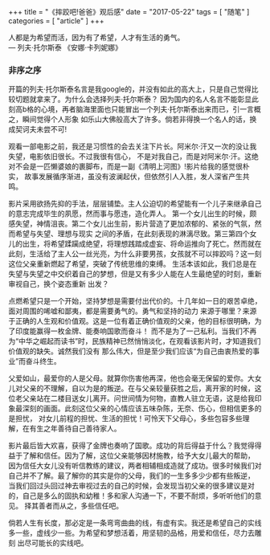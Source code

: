 +++
title = "《摔跤吧!爸爸》观后感"
date = "2017-05-22"
tags = [ "随笔" ]
categories = [ "article" ]
+++

人都是为希望而活，因为有了希望，人才有生活的勇气。  
— 列夫·托尔斯泰  《安娜·卡列妮娜》
<!--more-->
### 非序之序

开篇的列夫·托尔斯泰名言是我google的，并没有如此的高大上，只是自己觉得比较切题就拿来了。为什么会选择列夫·托尔斯泰？
因为国内的名人名言不能彰显此刻高b格的心境，再者脑海里面也只能冒出一个列夫·托尔斯泰出来而已，引一言概之，瞬间觉得个人形象
如乐山大佛般高大了许多。倘若非得换一个名人的话，换成契诃夫未尝不可!

观看一部电影之前，我还是习惯性的会去关注下片长。阿米尔·汗又一次的没让我失望，电影依旧很长。不过我很有信心，
不是对我自己，而是对阿米尔·汗。这绝对不会是一匹懒婆娘的裹脚布，而是一副《清明上河图》!影片给我的感觉很朴实，
故事发展循序渐进，虽没有波澜起伏，但依然引人入胜，发人深省产生共鸣。

影片采用欲扬先抑的手法，层层铺垫。主人公迫切的希望能有一个儿子来继承自己的意志完成毕生的夙愿，然而事与愿违，造化弄人。
第一个女儿出生的时候，颇感失望，神情沮丧。第二个女儿出生前，影片营造了更加浓郁的、紧张的气氛，然而希望与失望、理想与现实
之间的矛盾，在此刻表现的淋漓尽致。第三第四个女儿的出生，将希望蹂躏成绝望，将理想践踏成虚妄、将命运推向了死亡。然而就在
此刻，生活给了主人公一丝光亮，为什么非要男孩，女孩就不可以摔跤吗？这一刻这位父亲重新燃起了希望，突破了传统思维的束缚。
生活本该如此，我们总是在失望与失望之中交织着自己的梦想，但是又有多少人能在人生最绝望的时刻，重新审视自己，换个姿态重新
出发？

点燃希望只是一个开始，坚持梦想是需要付出代价的。十几年如一日的艰苦卓绝，面对周围的唏嘘和鄙夷，都是需要勇气的。勇气和坚持的动力
来源于哪里？来源于正确的人生观和价值观。这是一位有着正确价值观的父亲，他的目标很明确，为了印度能赢得一枚金牌、能奏响国歌而奋斗！
而不是为了一己私利。当我们不再为“中华之崛起而读书”时，民族精神已然悄悄淡化，在观看该影片时，才知道我们价值观的缺失。诚然我们没有
那么伟大，但是至少我们应该“为自己由衷热爱的事业”而奋斗终生。

父爱如山，最爱你的人是父母。就算你伤害他再深，他也会毫无保留的爱你。大女儿对父亲的不理解，自以为是的叛逆。在与父亲较量获胜之后，离开家的时候，这位老父亲站在二楼目送女儿离开。问世间情为何物，直教人驻立无语，这是给我印象最深刻的画面。此刻这位父亲的心情应该五味杂陈，无奈、伤心，但相信更多的是担忧，
对女儿前程的担忧、生活的担忧！可怜天下父母心，多些包容多些理解，在有生之年善待自己善待家人。

影片最后皆大欢喜，获得了金牌也奏响了国歌。成功的背后得益于什么？我觉得得益于了解和信任。因为了解，这位父亲能够因材施教，给予大女儿最大的帮助，
因为信任大女儿没有听信教练的建议，两者相辅相成造就了成功。很多时候我们对自己并不了解。最了解你的其实是你的父母，我们的一生多多少少都有些叛逆，
当我们回过头回过神去审视过去的自己的时候，会发现当初父亲的很多建议是对的，自己是多么的固执和幼稚！多和家人沟通一下，不要不耐烦，多听听他们的意见。
择其善者而从之，多些信任吧。

倘若人生有长度，那必定是一条弯弯曲曲的线，有虚有实。我还是希望自己的实线多一些，虚线少一些。为希望和梦想活着，用坚韧的品格，用爱和信任，尽力去雕刻
出尽可能长的实线吧。
